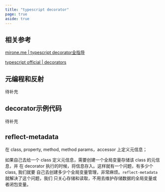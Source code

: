 ```yaml
---
title: "typescript decorator"
page: true
aside: true
---
```


## 相关参考
[mirone.me | typescript decorator全指导](https://mirone.me/a-complete-guide-to-typescript-decorator/)

[typescript official | decorators](https://www.typescriptlang.org/docs/handbook/decorators.html#parameter-decorators)

## 元编程和反射
待补充

## decorator示例代码
待补充

## reflect-metadata
在 class, property, method, method params，accessor 上定义元信息；

如果自己去给一个 class 定义元信息，需要创建一个全局变量存储该 class 的元信息，并
在 decorator 执行的时候，将信息存入。这样就有一个问题，有多少个 class, 我们就要
自己去创建多少个全局变量管理，非常麻烦。`reflect-metadata`就解决了这个问题，我们
只关心存储和读取，不用去维护存储数据的全局变量或者闭包变量。
